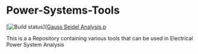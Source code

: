 # Power-Systems-Tools
[![Build status](https://ci.appveyor.com/api/projects/status/yc3leb1t5t6ue01i?svg=true)]([Gauss Seidel Analysis.p](https://github.com/AmalTJohnson/Power-Systems-Tools/commit/190f9802093df6cafe6bfbcb70c15dac30005ac6)

This is a a Repository containing various tools that can be used in Electrical Power System Analysis
